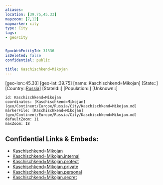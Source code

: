 ```yaml
---
aliases: 
location: [39.75,45.33]
mapzoom: [7,12] 
mapmarker: city 
type: City
tags:
- geo/City


SpocWebEntityId: 31336
isDeleted: false
confidential: public

title: Kaschischkend=Mikojan
---
```

[geo-lon::45.33]
[geo-lat::39.75]
[name::Kaschischkend=Mikojan]
[State::]
[Country::[Russia](geo/Continent/Europe/Russia.md)]
[StateId::]
[Population::]
[Unknown::]


```leaflet
id: Kaschischkend=Mikojan
coordinates: [Kaschischkend=Mikojan](geo/Continent/Europe/Russia/City/Kaschischkend=Mikojan.md)
markerFile: [Kaschischkend=Mikojan](geo/Continent/Europe/Russia/City/Kaschischkend=Mikojan.md)
defaultZoom: 11 
maxZoom: 18
```


## Confidential Links & Embeds: 
- [Kaschischkend=Mikojan](../../../../../../_public/geo/Continent/Europe/Russia/City/Kaschischkend=Mikojan.md) 
- [Kaschischkend=Mikojan.internal](../../../../../../_internal/geo/Continent/Europe/Russia/City/Kaschischkend=Mikojan.internal.md) 
- [Kaschischkend=Mikojan.protect](../../../../../../_protect/geo/Continent/Europe/Russia/City/Kaschischkend=Mikojan.protect.md) 
- [Kaschischkend=Mikojan.private](../../../../../../_private/geo/Continent/Europe/Russia/City/Kaschischkend=Mikojan.private.md) 
- [Kaschischkend=Mikojan.personal](../../../../../../_personal/geo/Continent/Europe/Russia/City/Kaschischkend=Mikojan.personal.md) 
- [Kaschischkend=Mikojan.secret](../../../../../../_secret/geo/Continent/Europe/Russia/City/Kaschischkend=Mikojan.secret.md) 
